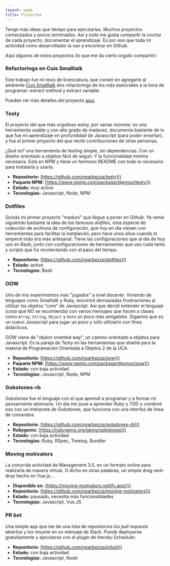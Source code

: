 ```yaml
---
layout: page
title: Proyectos
---
```


Tengo más ideas que tiempo para ejecutarlas. Muchos proyectos comenzados y pocos terminados. Así y todo me gusta
compartir la _cocina_ de cada proyecto, documentar el aprendizaje. Es por eso que toda mi actividad como desarrollador
la van a encontrar en Github.

Aquí algunos de estos proyectos (lo que me da cierto orgullo compartir): 

### Refactorings en Cuis Smalltalk

Este trabajo fue mi tesis de licenciatura, que constó en agregarle al ambiente [Cuis Smalltalk](https://github.com/Cuis-Smalltalk/Cuis-Smalltalk-Dev)
dos refactorings de los más esenciales a la hora de programar: extract method y extract variable.

Pueden ver más detalles del proyecto [aquí](/proyectos/tesis-licenciatura-unq).

### Testy

El proyecto del que más orgulloso estoy, por varias razones: es una herramienta usable y con alto grado de madurez,
documenta bastante de lo que fue mi aprendizaje en profundidad de Javascript (para poder enseñar), y fue el primer
proyecto del que recibí contribuciones de otras personas.

¿Qué es? una herramienta de testing simple, sin dependencias. Con un diseño orientado a objetos fácil de seguir. Y la
funcionalidad mínima necesaria. Está en NPM y tiene un hermoso README con todo lo necesario para instalarla y usarla.

- **Repositorio:** [https://github.com/ngarbezza/testy]()
- **Paquete NPM:** [https://www.npmjs.com/package/@pmoo/testy]()
- **Estado:** muy activo
- **Tecnologías:** Javascript, Node, NPM

### Dotfiles

Quizás mi primer proyecto "maduro" que llegué a poner en Github. Ya venía siguiendo bastante la idea de los famosos
_dotfiles_, esta especie de colección de archivos de configuración, que hoy en día vienen con herramientas para facilitar
la instalación, pero hace unos años cuando lo empecé todo era más artesanal. Tiene las configuraciones que al día de hoy
uso en Bash, junto con configuraciones de herramientas que uso cada tanto y scripts que fui recolectando con el paso del
tiempo.

- **Repositorio:** [https://github.com/ngarbezza/dotfiles]()
- **Estado:** activo
- **Tecnologías:** Bash

### OOW

Uno de mis experimentos más "jugados" a nivel docente. Viniendo de lenguajes como Smalltalk y Ruby, encontré demasiadas
frustraciones al utilizar los objetos "core" de Javascript. Así que decidí extender el lenguaje (cosa que NO se recomienda)
con varios mensajes que hacen a clases como `Array`, `String`, `Object` y `Date` un poco más amigables. Digamos que es
un nuevo Javascript para jugar un poco y sólo utilizarlo con fines didácticos.

OOW viene de "object-oriented way", un camino orientado a objetos para Javascript. Es la pareja de Testy en las herramientas
que diseñé para la materia de Programación Orientada a Objetos 2 de la UCA.

- **Repositorio:** [https://github.com/ngarbezza/oow]()
- **Paquete NPM:** [https://www.npmjs.com/package/@pmoo/oow]()
- **Estado:** con baja actividad
- **Tecnologías:** Javascript, Node, NPM

### Gobstones-rb

Gobstones fue el lenguaje con el que aprendí a programar y a formar mi pensamiento abstracto. Un día me puse a aprender
Ruby y TDD y combiné eso con un intérprete de Gobstones, que funciona con una interfaz de línea de comandos.

- **Repositorio:** [https://github.com/ngarbezza/gobstones-rb]()
- **Rubygems:** [https://rubygems.org/gems/gobstones]()
- **Estado:** con baja actividad
- **Tecnologías:** Ruby, RSpec, Treetop, Bundler

### Moving motivators

La conocida actividad de Management 3.0, en un formato online para realizarla de manera virtual. O dicho en otras palabras,
un simple drag-and-drop hecho en Vue.js...

- **Disponible en:** [https://moving-motivators.netlify.app/]()
- **Repositorio:** [https://github.com/ngarbezza/moving-motivators]()
- **Estado:** pausado, necesita más funcionalidades
- **Tecnologías:** Javascript, Vue.JS

### PR bot

Una simple app que lee de una lista de repositorios los _pull requests_ abiertos y los resume en un mensaje de Slack.
Puede deployarse gratuitamente y ejecutarse con el plugin de Heroku Scheduler.

- **Repositorio:** [https://github.com/ngarbezza/prbot]()
- **Estado:** con baja actividad
- **Tecnologías:** Javascript, Node
